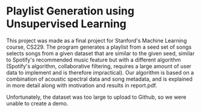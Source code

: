 # Playlist Generation using Unsupervised Learning
This project was made as a final project for Stanford's Machine Learning course, CS229. The program generates a playlist from a seed set of songs selects songs from a given dataset that are similar to the given seed, similar to Spotify's recommended music feature but with a different algorithm (Spotify's algorithm, collaborative filtering, requires a large amount of user data to implement and is therefore impractical). Our algorithm is based on a combination of acoustic spectral data and song metadata, and is explained in more detail along with motivation and results in report.pdf. 

Unfortunately, the dataset was too large to upload to Github, so we were unable to create a demo.
